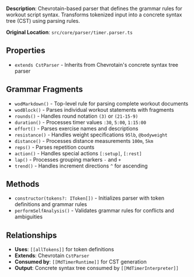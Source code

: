 
**Description**: Chevrotain-based parser that defines the grammar rules for workout script syntax. Transforms tokenized input into a concrete syntax tree (CST) using parsing rules.

**Original Location**: `src/core/parser/timer.parser.ts`

## Properties

*   `extends CstParser` - Inherits from Chevrotain's concrete syntax tree parser

## Grammar Fragments

*   `wodMarkdown()` - Top-level rule for parsing complete workout documents
*   `wodBlock()` - Parses individual workout statements with fragments
*   `rounds()` - Handles round notation `(3)` or `(21-15-9)`
*   `duration()` - Processes timer values `:30`, `5:00`, `1:15:00`
*   `effort()` - Parses exercise names and descriptions
*   `resistance()` - Handles weight specifications `95lb`, `@bodyweight`
*   `distance()` - Processes distance measurements `100m`, `5km`
*   `reps()` - Parses repetition counts
*   `action()` - Handles special actions `[:setup]`, `[:rest]`
*   `lap()` - Processes grouping markers `-` and `+`
*   `trend()` - Handles increment directions `^` for ascending

## Methods

*   `constructor(tokens?: IToken[])` - Initializes parser with token definitions and grammar rules
*   `performSelfAnalysis()` - Validates grammar rules for conflicts and ambiguities

## Relationships
*   **Uses**: `[[allTokens]]` for token definitions
*   **Extends**: Chevrotain `CstParser`
*   **Consumed by**: `[[MdTimerRuntime]]` for CST generation
*   **Output**: Concrete syntax tree consumed by `[[MdTimerInterpreter]]`
